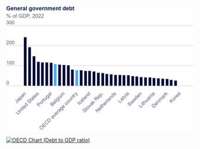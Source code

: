 ![Government Debt Bar Chart](https://raw.githubusercontent.com/Aagam2020/Shahportfolio/main/export-2024-11-02T14_48_44.590Z.png)

<div class='tableauPlaceholder' id='viz1730560702155' style='position: relative'>
    <noscript>
        <a href='#'>
            <img alt='OECD Chart (Debt to GDP ratio)' 
                 src='https://public.tableau.com/static/images/OE/OECDchartpart2/Sheet1/1_rss.png' 
                 style='border: none' />
        </a>
    </noscript>
    <object class='tableauViz' style='display:none;'>
        <param name='host_url' value='https%3A%2F%2Fpublic.tableau.com%2F' />
        <param name='embed_code_version' value='3' />
        <param name='site_root' value='' />
        <param name='name' value='OECDchartpart2&#47;Sheet1' />
        <param name='tabs' value='no' />
        <param name='toolbar' value='yes' />
        <param name='static_image' value='https://public.tableau.com/static/images/OE/OECDchartpart2/Sheet1/1.png' />
        <param name='animate_transition' value='yes' />
        <param name='display_static_image' value='yes' />
        <param name='display_spinner' value='yes' />
        <param name='display_overlay' value='yes' />
        <param name='display_count' value='yes' />
        <param name='language' value='en-US' />
        <param name='filter' value='publish=yes' />
    </object>
</div>
<script type='text/javascript'>
    var divElement = document.getElementById('viz1730560702155');
    var vizElement = divElement.getElementsByTagName('object')[0];
    vizElement.style.width='100%';
    vizElement.style.height=(divElement.offsetWidth*0.75)+'px';
    var scriptElement = document.createElement('script');
    scriptElement.src = 'https://public.tableau.com/javascripts/api/viz_v1.js';
    vizElement.parentNode.insertBefore(scriptElement, vizElement);
</script>

